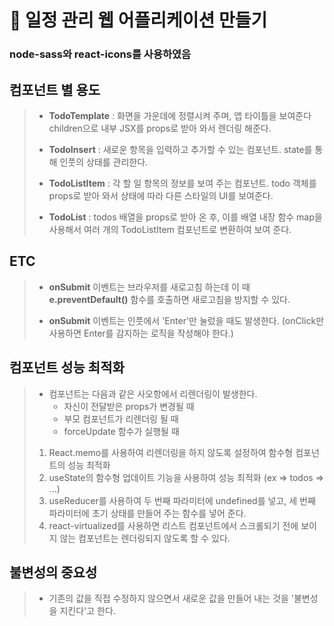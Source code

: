 # 📒 일정 관리 웹 어플리케이션 만들기

### node-sass와 react-icons를 사용하였음

## 컴포넌트 별 용도
> + __TodoTemplate__ : 화면을 가운데에 정렬시켜 주며, 앱 타이틀을 보여준다 children으로 내부 JSX를 props로 받아 와서 렌더링 해준다.
> - __TodoInsert__ : 새로운 항목을 입력하고 추가할 수 있는 컴포넌트. state를 통해 인풋의 상태를 관리한다.
> * __TodoListItem__ : 각 할 일 항목의 정보를 보여 주는 컴포넌트. todo 객체를 props로 받아 와서 상태에 따라 다른 스타일의 UI를 보여준다.
> + __TodoList__ : todos 배열을 props로 받아 온 후, 이를 배열 내장 함수 map을 사용해서 여러 개의 TodoListItem 컴포넌트로 변환하여 보여 준다.

## ETC
> + __onSubmit__ 이벤트는 브라우저를 새로고침 하는데 이 때 __e.preventDefault()__ 함수를 호출하면 새로고침을 방지할 수 있다.
> - __onSubmit__ 이벤트는 인풋에서 'Enter'만 눌렀을 때도 발생한다. (onClick만 사용하면 Enter를 감지하는 로직을 작성해야 한다.)

## 컴포넌트 성능 최적화
> + 컴포넌트는 다음과 같은 사오항에서 리렌더링이 발생한다.
>   + 자신이 전달받은 props가 변경될 때
>   + 부모 컴포넌트가 리렌더링 될 때
>   + forceUpdate 함수가 실행될 때
> 1. React.memo를 사용하여 리렌더링을 하지 않도록 설정하여 함수형 컴포넌트의 성능 최적화
> 2. useState의 함수형 업데이트 기능을 사용하여 성능 최적화 (ex => todos => ...)
> 3. useReducer를 사용하여 두 번째 파라미터에 undefined를 넣고, 세 번째 파라미터에 초기 상태를 만들어 주는 함수를 넣어 준다.
> 4. react-virtualized를 사용하면 리스트 컴포넌트에서 스크롤되기 전에 보이지 않는 컴포넌트는 렌더링되지 않도록 할 수 있다.

## 불변성의 중요성
> + 기존의 값을 직접 수정하지 않으면서 새로운 값을 만들어 내는 것을 '불변성을 지킨다'고 한다.
